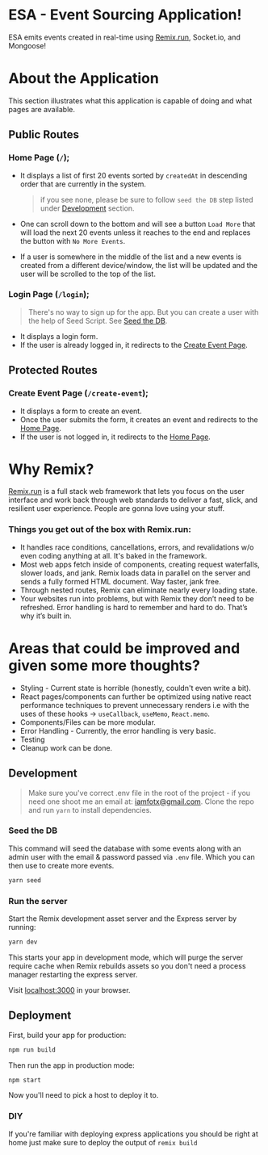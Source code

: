 # ESA - Event Sourcing Application!

ESA emits events created in real-time using [Remix.run](https://remix.run/docs), Socket.io, and Mongoose!

# About the Application

This section illustrates what this application is capable of doing and what pages are available.

## Public Routes

### Home Page (`/`);

- It displays a list of first 20 events sorted by `createdAt` in descending order that are currently in the system.
    > if you see none, please be sure to follow `seed the DB` step listed under [Development](#development) section.
- One can scroll down to the bottom and will see a button `Load More` that will load the next 20 events unless it reaches to the end and replaces the button with `No More Events`.

- If a user is somewhere in the middle of the list and a new events is created from a different device/window, the list will be updated and the user will be scrolled to the top of the list. 

### Login Page (`/login`);

> There's no way to sign up for the app. But you can create a user with the help of Seed Script. See [Seed the DB](#seed-the-db).

- It displays a login form.
- If the user is already logged in, it redirects to the [Create Event Page](#create-event-page-create-event).

## Protected Routes

### Create Event Page (`/create-event`);

- It displays a form to create an event.
- Once the user submits the form, it creates an event and redirects to the [Home Page](#home-page-).
- If the user is not logged in, it redirects to the [Home Page](#home-page-).


# Why Remix?

[Remix.run](https://remix.run/docs) is a full stack web framework that lets you focus on the user interface and work back through web standards to deliver a fast, slick, and resilient user experience. People are gonna love using your stuff.

### Things you get out of the box with Remix.run:

- It handles race conditions, cancellations, errors, and revalidations w/o even coding anything at all. It's baked in the framework.
- Most web apps fetch inside of components, creating request waterfalls, slower loads, and jank. Remix loads data in parallel on the server and sends a fully formed HTML document. Way faster, jank free.
- Through nested routes, Remix can eliminate nearly every loading state.
- Your websites run into problems, but with Remix they don’t need to be refreshed. Error handling is hard to remember and hard to do. That’s why it’s built in.

# Areas that could be improved and given some more thoughts?

- Styling - Current state is horrible (honestly, couldn't even write a bit).
- React pages/components can further be optimized using native react performance techniques to prevent unnecessary renders i.e with the uses of these hooks -> `useCallback`, `useMemo`, `React.memo`.
- Components/Files can be more modular.
- Error Handling - Currently, the error handling is very basic.
- Testing
- Cleanup work can be done.

## Development

> Make sure you've correct .env file in the root of the project - if you need one shoot me an email at: iamfotx@gmail.com.
> Clone the repo and run `yarn` to install dependencies.

### Seed the DB

This command will seed the database with some events along with an admin user with the email & password passed via `.env` file. Which you can then use to create more events.

```sh
yarn seed
```

### Run the server

Start the Remix development asset server and the Express server by running:

```sh
yarn dev
```

This starts your app in development mode, which will purge the server require cache when Remix rebuilds assets so you don't need a process manager restarting the express server.

Visit [localhost:3000](http://localhost:3000/) in your browser.

## Deployment

First, build your app for production:

```sh
npm run build
```

Then run the app in production mode:

```sh
npm start
```

Now you'll need to pick a host to deploy it to.

### DIY

If you're familiar with deploying express applications you should be right at home just make sure to deploy the output of `remix build`
